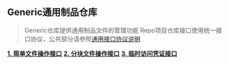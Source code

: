 ## Generic通用制品仓库

> Generic仓库提供通用制品文件的管理功能
> Repo项目仓库接口使用统一接口协议，公共部分请参照[通用接口协议说明](./common/common.md)

**[1. 简单文件操作接口](generic/simple.md)**
**[2. 分块文件操作接口](generic/block.md)**
**[3. 临时访问凭证接口](generic/temporary-access.md)**

